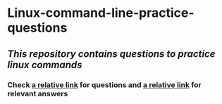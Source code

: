 # Linux-command-line-practice-questions

## _This repository contains questions to practice linux commands_
### Check [a relative link](questions.md) for questions and [a relative link](answers.md) for relevant answers 
